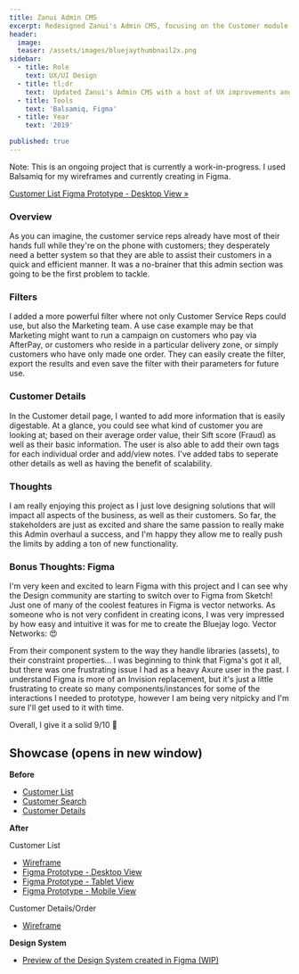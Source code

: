```yaml
---
title: Zanui Admin CMS
excerpt: Redesigned Zanui's Admin CMS, focusing on the Customer module first (WIP)
header:
  image: 
  teaser: /assets/images/bluejaythumbnail2x.png
sidebar:
  - title: Role
    text: UX/UI Design
  - title: tl;dr
    text:  Updated Zanui's Admin CMS with a host of UX improvements and functionality, focusing on the Customer module first as it would make the greatest impact for the CS Reps
  - title: Tools
    text: 'Balsamiq, Figma'
  - title: Year
    text: '2019'

published: true
---
```


Note: This is an ongoing project that is currently a work-in-progress. I used Balsamiq for my wireframes and currently creating in Figma.

<a href="http://bit.ly/2m4yZ39" target="_blank" class="btn btn--large btn--info">Customer List Figma Prototype - Desktop View »</a>

### Overview
As you can imagine, the customer service reps already have most of their hands full while they're on the phone with customers; they desperately need a better system so that they are able to assist their customers in a quick and efficient manner. It was a no-brainer that this admin section was going to be the first problem to tackle.

### Filters
I added a more powerful filter where not only Customer Service Reps could use, but also the Marketing team. A use case example  may be that Marketing might want to run a campaign on customers who pay via AfterPay, or customers who reside in a particular delivery zone, or simply customers who have only made one order. They can easily create the filter, export the results and even save the filter with their parameters for future use.

### Customer Details
In the Customer detail page, I wanted to add more information that is easily digestable. At a glance, you could see what kind of customer you are looking at; based on their average order value, their Sift score (Fraud) as well as their basic information. The user is also able to add their own tags for each individual order and add/view notes. I've added tabs to seperate other details as well as having the benefit of scalability.

### Thoughts
I am really enjoying this project as I just love designing solutions that will impact all aspects of the business, as well as their customers. So far, the stakeholders are just as excited and share the same passion to really make this Admin overhaul a success, and I'm happy they allow me to really push the limits by adding a ton of new functionality.

### Bonus Thoughts: Figma
I'm very keen and excited to learn Figma with this project and I can see why the Design community are starting to switch over to Figma from Sketch! Just one of many of the coolest features in Figma is vector networks. As someone who is not very confident in creating icons, I was very impressed by how easy and intuitive it was for me to create the Bluejay logo. Vector Networks: 😍

From their component system to the way they handle libraries (assets), to their constraint properties... I was beginning to think that Figma's got it all, but there was one frustrating issue I had as a heavy Axure user in the past. I understand Figma is more of an Invision replacement, but it's just a little frustrating to create so many components/instances for some of the interactions I needed to prototype, however I am being very nitpicky and I'm sure I'll get used to it with time.

Overall, I give it a solid 9/10 🥰

## Showcase (opens in new window)
**Before**
<ul>
  <li><a href="http://bit.ly/2ON0BrF" target="_blank">Customer List</a></li>
  <li><a href="http://bit.ly/2MO2lhK" target="_blank">Customer Search</a></li>
  <li><a href="http://bit.ly/2OJvtsU" target="_blank">Customer Details</a></li>
</ul>

**After**

Customer List
  <ul>
      <li><a href="http://bit.ly/2YyVik6" target="_blank">Wireframe</a></li>
      <li><a href="http://bit.ly/2m4yZ39" target="_blank">Figma Prototype - Desktop View</a></li>
      <li><a href="http://bit.ly/2kusxSC" target="_blank">Figma Prototype - Tablet View</a></li>
      <li><a href="http://bit.ly/2m7HGto" target="_blank">Figma Prototype - Mobile View</a></li>
  </ul>
Customer Details/Order
  <ul>
  <li><a href="http://bit.ly/33jXHOb" target="_blank">Wireframe</a></li>
  </ul>

**Design System**
<ul>
   <li><a href="http://bit.ly/2luNJIk" target="_blank">Preview of the Design System created in Figma (WIP)</a></li>
</ul>
